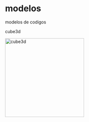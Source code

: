 # modelos
modelos de codigos

cube3d

<img width="258" alt="cube3d" src="https://user-images.githubusercontent.com/59963253/76451522-4fa69d00-63ae-11ea-9250-b68263d6243f.PNG">
